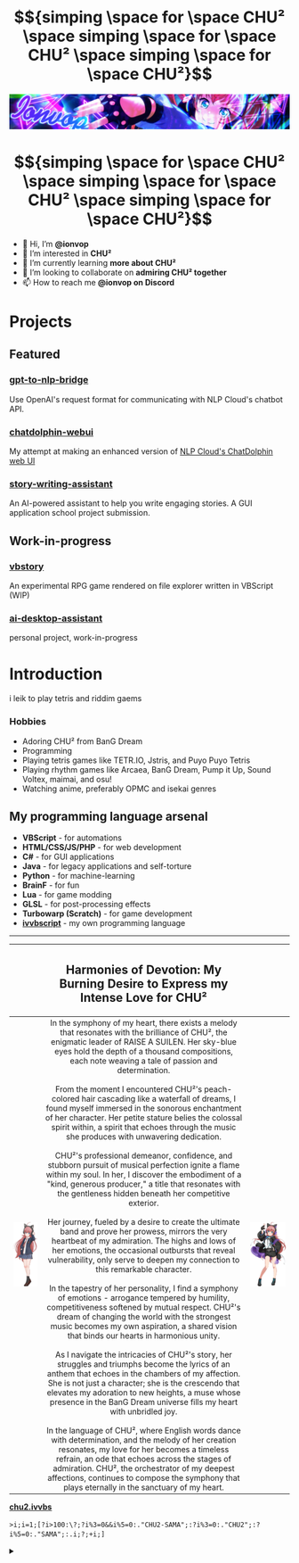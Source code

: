 <!---
- 👋 Hi, I’m @ionvop
- 👀 I’m interested in **CHU²**
- 🌱 I’m currently learning **CHU²**
- 💞️ I’m looking to collaborate on **CHU²**
- 📫 How to reach me **CHU²**
--->

# **$${simping \space for \space CHU² \space simping \space for \space CHU² \space simping \space for \space CHU²}$$**

![chu²](assets/header.png)

# **$${simping \space for \space CHU² \space simping \space for \space CHU² \space simping \space for \space CHU²}$$**

- 👋 Hi, I’m **@ionvop**
- 👀 I’m interested in **CHU²**
- 🌱 I’m currently learning **more about CHU²**
- 💞️ I’m looking to collaborate on **admiring CHU² together**
- 📫 How to reach me **@ionvop on Discord**

# Projects
## Featured
### [gpt-to-nlp-bridge](https://github.com/ionvop/gpt-to-nlp-bridge)
Use OpenAI's request format for communicating with NLP Cloud's chatbot API.

### [chatdolphin-webui](https://github.com/ionvop/chatdolphin-webui)
My attempt at making an enhanced version of [NLP Cloud's ChatDolphin web UI](https://chat.nlpcloud.com/)

### [story-writing-assistant](https://github.com/ionvop/story-writing-assistant)
An AI-powered assistant to help you write engaging stories. A GUI application school project submission.

## Work-in-progress
### [vbstory](https://github.com/ionvop/vbstory)
An experimental RPG game rendered on file explorer written in VBScript (WIP)

### [ai-desktop-assistant](https://github.com/ionvop/ai-desktop-assistant)
personal project, work-in-progress

# Introduction
i leik to play tetris and riddim gaems

### Hobbies
- Adoring CHU² from BanG Dream
- Programming
- Playing tetris games like TETR.IO, Jstris, and Puyo Puyo Tetris
- Playing rhythm games like Arcaea, BanG Dream, Pump it Up, Sound Voltex, maimai, and osu!
- Watching anime, preferably OPMC and isekai genres

## My programming language arsenal
- **VBScript** - for automations
- **HTML/CSS/JS/PHP** - for web development
- **C#** - for GUI applications
- **Java** - for legacy applications and self-torture
- **Python** - for machine-learning
- **BrainF** - for fun
- **Lua** - for game modding
- **GLSL** - for post-processing effects
- **Turbowarp (Scratch)** - for game development
- [**ivvbscript**](https://github.com/ionvop/ivvbscript) - my own programming language

---

| | <h2>**Harmonies of Devotion: My Burning Desire to Express my Intense Love for CHU²**</h3> | |
| --- | :---: | --- |
| ![chu²](assets/chu2.png) | In the symphony of my heart, there exists a melody that resonates with the brilliance of CHU², the enigmatic leader of RAISE A SUILEN. Her sky-blue eyes hold the depth of a thousand compositions, each note weaving a tale of passion and determination.<br><br>From the moment I encountered CHU²'s peach-colored hair cascading like a waterfall of dreams, I found myself immersed in the sonorous enchantment of her character. Her petite stature belies the colossal spirit within, a spirit that echoes through the music she produces with unwavering dedication.<br><br>CHU²'s professional demeanor, confidence, and stubborn pursuit of musical perfection ignite a flame within my soul. In her, I discover the embodiment of a "kind, generous producer," a title that resonates with the gentleness hidden beneath her competitive exterior.<br><br>Her journey, fueled by a desire to create the ultimate band and prove her prowess, mirrors the very heartbeat of my admiration. The highs and lows of her emotions, the occasional outbursts that reveal vulnerability, only serve to deepen my connection to this remarkable character.<br><br>In the tapestry of her personality, I find a symphony of emotions - arrogance tempered by humility, competitiveness softened by mutual respect. CHU²'s dream of changing the world with the strongest music becomes my own aspiration, a shared vision that binds our hearts in harmonious unity.<br><br>As I navigate the intricacies of CHU²'s story, her struggles and triumphs become the lyrics of an anthem that echoes in the chambers of my affection. She is not just a character; she is the crescendo that elevates my adoration to new heights, a muse whose presence in the BanG Dream universe fills my heart with unbridled joy.<br><br>In the language of CHU², where English words dance with determination, and the melody of her creation resonates, my love for her becomes a timeless refrain, an ode that echoes across the stages of admiration. CHU², the orchestrator of my deepest affections, continues to compose the symphony that plays eternally in the sanctuary of my heart. | ![chu²](assets/chu2_2.png) |

[**chu2.ivvbs**](https://github.com/ionvop/ivvbscript/blob/main/sample/chu2.ivvbs)

`>i;i=1;[?i>100:\?;?i%3=0&&i%5=0:."CHU2-SAMA";:?i%3=0:."CHU2";:?i%5=0:."SAMA";:.i;?;+i;]`

<details>
    <summary>
    </summary>
    
    1
    2
    CHU2
    4
    SAMA
    CHU2
    7
    8
    CHU2
    SAMA
    11
    CHU2
    13
    14
    CHU2-SAMA
    16
    17
    CHU2
    19
    SAMA
    CHU2
    22
    23
    CHU2
    SAMA
    26
    CHU2
    28
    29
    CHU2-SAMA
    31
    32
    CHU2
    34
    SAMA
    CHU2
    37
    38
    CHU2
    SAMA
    41
    CHU2
    43
    44
    CHU2-SAMA
    46
    47
    CHU2
    49
    SAMA
    CHU2
    52
    53
    CHU2
    SAMA
    56
    CHU2
    58
    59
    CHU2-SAMA
    61
    62
    CHU2
    64
    SAMA
    CHU2
    67
    68
    CHU2
    SAMA
    71
    CHU2
    73
    74
    CHU2-SAMA
    76
    77
    CHU2
    79
    SAMA
    CHU2
    82
    83
    CHU2
    SAMA
    86
    CHU2
    88
    89
    CHU2-SAMA
    91
    92
    CHU2
    94
    SAMA
    CHU2
    97
    98
    CHU2
    SAMA
    
</details>

<!---
ionvop/ionvop is a ✨ special ✨ repository because its `README.md` (this file) appears on your GitHub profile.
You can click the Preview link to take a look at your changes.
--->
